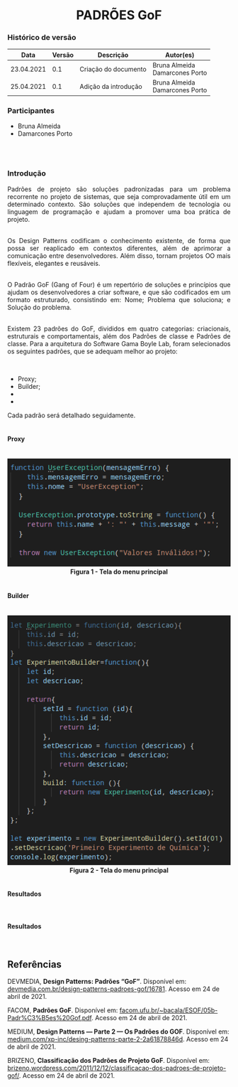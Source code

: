 # <center> PADRÕES GoF


### Histórico de versão<br>

|Data | Versão | Descrição | Autor(es)|
| -- | -- | -- | -- |
| 23.04.2021 | 0.1 | Criação do documento | Bruna Almeida<br>Damarcones Porto|
| 25.04.2021 | 0.1 | Adição da introdução | Bruna Almeida<br>Damarcones Porto|

### Participantes

* Bruna Almeida
* Damarcones Porto

<br><br>


### Introdução
<div align="justify">

Padrões de projeto são soluções padronizadas para um problema recorrente no projeto de sistemas, que seja comprovadamente útil em um determinado contexto. São soluções que independem de tecnologia ou linguagem de programação e ajudam a promover uma boa prática de projeto.
<br><br>

Os Design Patterns codificam o conhecimento existente, de forma que possa ser reaplicado em contextos diferentes, além de aprimorar a comunicação entre desenvolvedores. Além disso, tornam projetos OO mais flexíveis, elegantes e reusáveis.
<br><br>

O Padrão GoF (Gang of Four) é um repertório de soluções e princípios que ajudam os desenvolvedores a criar software, e que são codificados em um formato estruturado, consistindo em: Nome; Problema que soluciona; e Solução do problema.
<br><br>

Existem 23 padrões do GoF, divididos em quatro categorias: criacionais, estruturais e comportamentais, além dos Padrões de classe e Padrões de classe. Para a arquitetura do Software Gama Boyle Lab, foram selecionados os seguintes padrões, que se adequam melhor ao projeto:</div><br>

- Proxy;
- Builder;
- 
- 

<div align="justify">Cada padrão será detalhado seguidamente.</div><br>


#### **Proxy**
<div align="justify">

</div><br>

<div align="center"><img src="../../imagens/padroes/proxy.png" width="600" ></div>
<figcaption align='center'>
    <b>Figura 1 - Tela do menu principal</b>
</figcaption>
<br>






#### **Builder**
<div align="justify">

</div><br>


<div align="center"><img src="../../imagens/padroes/builder.png" width="600" ></div>
<figcaption align='center'>
    <b>Figura 2 - Tela do menu principal</b>
</figcaption>
<br>




#### **Resultados**
<div align="justify">

</div><br>

#### **Resultados**
<div align="justify">

</div><br>


## Referências
DEVMEDIA, **Design Patterns: Padrões “GoF”**. Disponível em: [devmedia.com.br/design-patterns-padroes-gof/16781](https://www.devmedia.com.br/design-patterns-padroes-gof/16781). Acesso em 24 de abril de 2021.

FACOM, **Padrões GoF**. Disponível em: [facom.ufu.br/~bacala/ESOF/05b-Padr%C3%B5es%20Gof.pdf](http://www.facom.ufu.br/~bacala/ESOF/05b-Padr%C3%B5es%20Gof.pdf). Acesso em 24 de abril de 2021.

MEDIUM, **Design Patterns — Parte 2 — Os Padrões do GOF**. Disponível em: [medium.com/xp-inc/desing-patterns-parte-2-2a61878846d](https://medium.com/xp-inc/desing-patterns-parte-2-2a61878846d). Acesso em 24 de abril de 2021.

BRIZENO, **Classificação dos Padrões de Projeto GoF**. Disponível em: [brizeno.wordpress.com/2011/12/12/classificacao-dos-padroes-de-projeto-gof/](https://brizeno.wordpress.com/2011/12/12/classificacao-dos-padroes-de-projeto-gof/). Acesso em 24 de abril de 2021.
